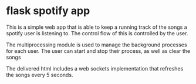 # flask spotify app

This is a simple web app that is able to keep a running track of the songs a spotify user is listening to. The control flow of this is controlled by the user.

The multiprocessing module is used to manage the background processes for each user. The user can start and stop their process, as well as clear the songs

The delivered html includes a web sockets implementation that refreshes the songs every 5 seconds.
